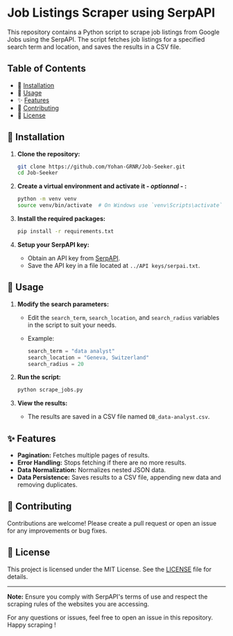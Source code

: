 # Job Listings Scraper using SerpAPI

This repository contains a Python script to scrape job listings from Google Jobs using the SerpAPI. The script fetches job listings for a specified search term and location, and saves the results in a CSV file.

## Table of Contents

- 🚀 [Installation](#installation)
- 📖 [Usage](#usage)
- ✨ [Features](#features)
- 🤝 [Contributing](#contributing)
- 📜 [License](#license)

## 🚀 Installation

1. **Clone the repository:**

    ```sh
    git clone https://github.com/Yohan-GRNR/Job-Seeker.git
    cd Job-Seeker
    ```

2. **Create a virtual environment and activate it - *optionnal* - :**

    ```sh
    python -m venv venv
    source venv/bin/activate  # On Windows use `venv\Scripts\activate`
    ```

3. **Install the required packages:**

    ```sh
    pip install -r requirements.txt
    ```

4. **Setup your SerpAPI key:**
    - Obtain an API key from [SerpAPI](https://serpapi.com/).
    - Save the API key in a file located at `../API keys/serpai.txt`.

## 📖 Usage

1. **Modify the search parameters:**
    - Edit the `search_term`, `search_location`, and `search_radius` variables in the script to suit your needs.
    - Example:

        ```python
        search_term = "data analyst"
        search_location = "Geneva, Switzerland"
        search_radius = 20
        ```

2. **Run the script:**

    ```sh
    python scrape_jobs.py
    ```

3. **View the results:**
    - The results are saved in a CSV file named `DB_data-analyst.csv`.

## ✨ Features

- **Pagination:** Fetches multiple pages of results.
- **Error Handling:** Stops fetching if there are no more results.
- **Data Normalization:** Normalizes nested JSON data.
- **Data Persistence:** Saves results to a CSV file, appending new data and removing duplicates.

## 🤝 Contributing

Contributions are welcome! Please create a pull request or open an issue for any improvements or bug fixes.

## 📜 License

This project is licensed under the MIT License. See the [LICENSE](LICENSE) file for details.

---

**Note:** Ensure you comply with SerpAPI's terms of use and respect the scraping rules of the websites you are accessing.

For any questions or issues, feel free to open an issue in this repository. Happy scraping !